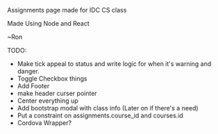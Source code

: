 Assignments page made for IDC CS class

Made Using Node and React

~Ron

TODO: 
* Make tick appeal to status and write logic for when it's warning and danger.
* Toggle Checkbox things
* Add Footer
* make header curser pointer
* Center everything up
* Add bootstrap modal with class info (Later on if there's a need)
* Put a constraint on assignments.course_id and courses.id
* Cordova Wrapper?


